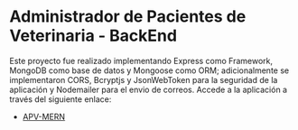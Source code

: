 # Administrador de Pacientes de Veterinaria - BackEnd

Este proyecto fue realizado implementando Express como Framework, MongoDB como base de datos y Mongoose como ORM; adicionalmente se implementaron CORS, Bcryptjs y JsonWebToken para la seguridad de la aplicación y Nodemailer para el envio de correos.
Accede a la aplicación a través del siguiente enlace:

- <a href="https://apv-mern-client.vercel.app">APV-MERN</a>